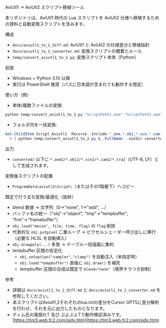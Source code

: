 AviUtl1 → AviUtl2 スクリプト移植ツール

本リポジトリは、AviUtl1 時代の Lua スクリプトを AviUtl2 仕様へ移植するための資料と自動変換スクリプトを含みます。

構成
- `docs/aviutl1_to_2_diff.md`: AviUtl1 と AviUtl2 の仕様差分と移植指針
- `docs/aviutl1_to_2_converter.md`: 変換スクリプトの概要とルール
- `temp/convert_aviutl1_to_2.py`: 変換スクリプト本体（Python）

前提
- Windows + Python 3.10 以降
- 実行は PowerShell 推奨（パスに日本語が含まれても動作する想定）

使い方（例）
- 単体/複数ファイルの変換:
```powershell
python temp/convert_aviutl1_to_2.py "ScriptPath1.anm" "ScriptPath2.anm" --outdir converted
```
- フォルダ内を一括変換:
```powershell
Get-ChildItem Script_Aviutl1 -Recurse -Include *.anm,*.obj,*.scn,*.cam,*.tra |
  % { python temp/convert_aviutl1_to_2.py $_.FullName --outdir converted }
```

出力
- `converted/` 以下に `*.anm2/*.obj2/*.scn2/*.cam2/*.tra2`（UTF-8, LF）として生成されます。

変換後スクリプトの配置
- `ProgramData\aviutl2\Script\`（またはその1階層下）へコピー

既定で行う主な変換/最適化（抜粋）
- blend 数値 → 文字列（0→"none", 1→"add", ...）
- バッファ名の統一（"obj"→"object", "tmp"→"tempbuffer", "frm"→"framebuffer"）
- `obj.load("movie", file, time, flag)` の `flag` 削除
- 代表的な `obj.putpixel` 二重ループ → ピクセルシェーダー呼び出しに移行（必要な HLSL を自動挿入）
- `obj.drawpoly(...)` 多発 → テーブル一括描画に集約
- tempbuffer 区間の安定化
  - `obj.setoption("sampler","clamp")` を自動注入（未指定時）
  - `obj.load("tempbuffer")` 直後に `obj.draw()` を補完
  - tempbuffer 区間の合成は既定で `blend="none"`（境界チラつき抑制）

参考
- 詳細は `docs/aviutl1_to_2_diff.md` と `docs/aviutl1_to_2_converter.md` を参照してください。
- 本スクリプトはAviutl1,2それぞれのlua.txtの差分をCursor GPT5に差分解析を行わせ、それを元に出力したものとなります。
- ティム氏の風揺れT 及び ぷよぷよTで動作検証済みです。[https://tim3.web.fc2.com/sidx.htm](https://tim3.web.fc2.com/sidx.htm)


